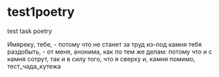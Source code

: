 # test1poetry
test task poetry

Имяреку, тебе, - потому что не станет за труд
из-под камня тебя раздобыть, - от меня, анонима,
как по тем же делам: потому что и с камня сотрут,
так и в силу того, что я сверху и, камня помимо,
тест_чада_кутежа
